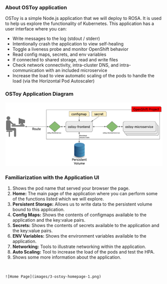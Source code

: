 ### About OSToy application

OSToy is a simple Node.js application that we will deploy to ROSA. It is used to help us explore the functionality of Kubernetes. This application has a user interface where you can:

- Write messages to the log (stdout / stderr)
- Intentionally crash the application to view self-healing
- Toggle a liveness probe and monitor OpenShift behavior
- Read config maps, secrets, and env variables
- If connected to shared storage, read and write files
- Check network connectivity, intra-cluster DNS, and intra-communication with an included microservice
- Increase the load to view automatic scaling of the pods to handle the load (via the Horizontal Pod Autoscaler)

### OSToy Application Diagram

![OSTOY Architecture](images/3-ostoy-arch.png)

### Familiarization with the Application UI

1. Shows the pod name that served your browser the page.
2. **Home:** The main page of the application where you can perform some of the functions listed which we will explore.
3. **Persistent Storage:**  Allows us to write data to the persistent volume bound to this application.
4. **Config Maps:**  Shows the contents of configmaps available to the application and the key:value pairs.
5. **Secrets:** Shows the contents of secrets available to the application and the key:value pairs.
6. **ENV Variables:** Shows the environment variables available to the application.
7. **Networking:** Tools to illustrate networking within the application.
8. **Auto Scaling:** Tool to increase the load of the pods and test the HPA.
9. Shows some more information about the application.
<br>

	![Home Page](images/3-ostoy-homepage-1.png)
